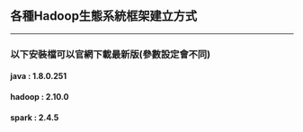 ## 各種Hadoop生態系統框架建立方式
----------------------------------
### 以下安裝檔可以官網下載最新版(參數設定會不同)
#### java   : 1.8.0.251 
#### hadoop : 2.10.0
#### spark  : 2.4.5
